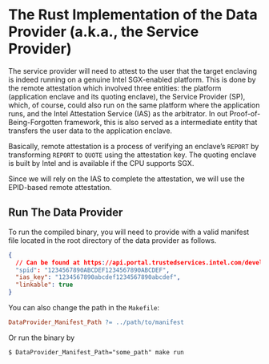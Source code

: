 # The Rust Implementation of the Data Provider (a.k.a., the Service Provider)

The service provider will need to attest to the user that the target enclaving is indeed running on a genuine Intel SGX-enabled platform. This is done by the remote attestation which involved three entities: the platform (application enclave and its quoting enclave), the Service Provider (SP), which, of course, could also run on the same platform where the application runs, and the Intel Attestation Service (IAS) as the arbitrator. In out Proof-of-Being-Forgotten framework, this is also served as a intermediate entity that transfers the user data to the application enclave.

Basically, remote attestation is a process of verifying an enclave’s `REPORT` by transforming `REPORT` to `QUOTE` using the attestation key. The quoting enclave is built by Intel and is available if the CPU supports SGX.

Since we will rely on the IAS to complete the attestation, we will use the EPID-based remote attestation.

## Run The Data Provider

To run the compiled binary, you will need to provide with a valid manifest file located in the root directory of the data provider as follows.

```json
{
  // Can be found at https://api.portal.trustedservices.intel.com/developer
  "spid": "1234567890ABCDEF1234567890ABCDEF",
  "ias_key": "1234567890abcdef1234567890abcdef",
  "linkable": true
}
```

You can also change the path in the `Makefile`:

```makefile
DataProvider_Manifest_Path ?= ../path/to/manifest
```

Or run the binary by

```shell
$ DataProvider_Manifest_Path="some_path" make run
```